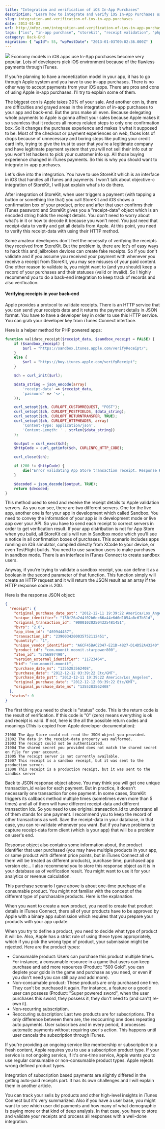 ```yaml
---
title: "Integration and verification of iOS In-App Purchases"
description: "Learn how to integrate and verify iOS In-App Purchases using StoreKit, including server-side receipt validation with PHP to prevent fraud and manage different product types."
slug: integration-and-verification-of-ios-in-app-purchases
date: 2013-01-03
url: http://mfyz.com/integration-and-verification-of-ios-in-app-purchases/
tags: ["ios", "in-app purchase", "storekit", "receipt validation", "php"]
category: Back-End
migration: { "wpId": 55, "wpPostDate": "2013-01-03T09:02:36.000Z" }
---
```


![](/images/archive/en/2020/05/in-app-purchases_e7nqtz.png?fit=177%2C196&ssl=1) Economy models in iOS apps use In-App purchases become very popular. Lots of developers pick iOS environment because of the flawless payments through iTunes.

If you're planning to have a monetization model in your app, it has to go through Apple system and you have to use in-app purchases. There is no other way to accept payments from your iOS apps. There are pros and cons of using Apple in-app purchases. I'll try to explain some of them.

The biggest con is Apple takes 30% of your sale. And another con is, there are difficulties and grayed areas in the integration of in-app purchases to your app and back-end. But the pros make all even. Because delegating whole payments to Apple is gonna affect your sales because Apple makes it so seamless that it reduces all money related steps to only one confirmation box. So it changes the purchase experience and makes it what it supposed to be. Most of the checkout or payment experiences on web, faces lots of drops because of unnecessary and boring steps like putting your credit card info, trying to give the trust to user that you're a legitimate company and have legitimate payment system that you will not sell their info out or you won't let hackers to pick your customer info up. All those buying experience changed in iTunes payments. So this is why you should want to integrate in-app purchases.

Let's dive into the integration. You have to use StoreKit which is an interface in iOS that handles all iTunes and payments. I won't talk about objective-c integration of StoreKit, I will just explain what's to do there.

After integration of StoreKit, when user triggers a payment (with tapping a button or something like that) you call StoreKit and iOS shows a confirmation box of your product, price and after that user confirms their iTunes password and StoreKit gives you a "receipt-data" object which is an encoded string holds the receipt details. You don't need to worry about what's in it or how to decode it because you won't need. You just need that receipt-data to verify and get all details from Apple. At this point, you need to verify this receipt-data with using their HTTP method.

Some amateur developers don't feel the necessity of verifying the receipts they received from StoreKit. But the problem is, there are lot's of easy ways to hack this and jailbroken devices can create fake receipts. So if you don't validate and if you assume you received your payment with whenever you receive a receipt from StoreKit, you may see misuses of your paid content. One other reason to validate is, you might want to (and you should) keep a record of your purchases and their statuses (valid or invalid). So I highly recommend you to do a back-end integration to keep track of records and also verification.

#### Verifying receipts in your back-end

Apple provides a protocol to validate receipts. There is an HTTP service that you can send your receipts data and it returns the payment details in JSON format. You have to have a developer key in order to use this HTTP service. You can grab your developer key from iTunes Connect interface.

Here is a helper method for PHP powered apps:

```php
function validate_receipt($receipt_data, $sandbox_receipt = FALSE) {
	if ($sandbox_receipt) {
		$url = "https://sandbox.itunes.apple.com/verifyReceipt/";
	}
	else {
		$url = "https://buy.itunes.apple.com/verifyReceipt";
	}

	$ch = curl_init($url);

	$data_string = json_encode(array(
		'receipt-data' => $receipt_data,
		'password' => '<>',
	));

	curl_setopt($ch, CURLOPT_CUSTOMREQUEST, "POST");
	curl_setopt($ch, CURLOPT_POSTFIELDS, $data_string);
	curl_setopt($ch, CURLOPT_RETURNTRANSFER, TRUE);
	curl_setopt($ch, CURLOPT_HTTPHEADER, array(
		'Content-Type: application/json',
		'Content-Length: ' . strlen($data_string))
	);

	$output = curl_exec($ch);
	$httpCode = curl_getinfo($ch, CURLINFO_HTTP_CODE);

	curl_close($ch);

	if (200 != $httpCode) {
		die("Error validating App Store transaction receipt. Response HTTP code $httpCode");
	}

	$decoded = json_decode($output, TRUE);
	return $decoded;
}
```

This method used to send and receive the receipt details to Apple validation servers. As you can see, there are two different servers. One for the live app, another one is for your app in development which called Sandbox. You need to convey the information of your app is in development mode or live app over your API. So you have to send each receipt to correct servers in order to get verification result. If your app distribution is not for App Store when you build, all StoreKit calls will run in Sandbox mode which you'll see a notice in all confirmation boxes of purchases. This scenario includes apps running on iOS simulator, compiled directly from XCode to your device, or even TestFlight builds. You need to use sandbox users to make purchases in sandbox mode. There is an interface in iTunes Connect to create sandbox users.

Anyway, if you're trying to validate a sandbox receipt, you can define it as a boolean in the second parameter of that function. This function simply will create an HTTP request and it will return the JSON result as an array if the HTTP response code is 200.

Here is the response JSON object:

```json
{
  "receipt": {
    "original_purchase_date_pst": "2012-12-11 19:39:22 America/Los_Angeles",
    "unique_identifier": "130f26a2d4f02b6ec66a44e6d0d1054a0c67b31d",
    "original_transaction_id": "900010202504325481451",
    "bvrs": "2.0",
    "app_item_id": "469944437",
    "transaction_id": "2390034200035752112451",
    "quantity": "1",
    "unique_vendor_identifier": "A6CF45BAC2347-E21D-4827-D14D52A43240",
    "product_id": "com.moonit.moonit.starpower800",
    "item_id": "5756897490",
    "version_external_identifier": "11723464",
    "bid": "com.moonit.moonit",
    "purchase_date_ms": "1355283562408",
    "purchase_date": "2012-12-12 03:39:22 Etc/GMT",
    "purchase_date_pst": "2012-12-11 19:39:22 America/Los_Angeles",
    "original_purchase_date": "2012-12-12 03:39:22 Etc/GMT",
    "original_purchase_date_ms": "1355283562408"
  },
  "status": 0
}
```

The first thing you need to check is "status" code. This is the return code is the result of verification. If this code is "0" (zero) means everything is ok and receipt is valid. If not, here is the all the possible return codes and meanings (This is copied from Apple developer documentation):

```
21000 The App Store could not read the JSON object you provided.
21002 The data in the receipt-data property was malformed.
21003 The receipt could not be authenticated.
21004 The shared secret you provided does not match the shared secret on file for your account.
21005 The receipt server is not currently available.
21007 This receipt is a sandbox receipt, but it was sent to the production server.
21008 This receipt is a production receipt, but it was sent to the sandbox server
```

Back to JSON response object above. You may think you will get one unique transaction_id value for each payment. But in practice, it doesn't necessarily one transaction for one payment. In some cases, StoreKit triggers its callback method multiple times (sometimes even more than 5 times) and all of them will have different receipt-data and different transaction ids. So you need to use original_transaction_id to understand all of them stands for one payment. I recommend you to keep the record of other transactions as well. Save the receipt-data in your database, in that case, you can re-validate whenever you want. But if you have problems to capture receipt-data form client (which is your app) that will be a problem on user's end.

Response object also contains some information about, the product identifier that user purchased (you may have multiple products in your app, or same product with different price points, but in iTunes Connect all of them will be treated as different products), purchase time, purchased app version etc... I also recommend you to store this response object as it is in your database as of verification result. You might want to use it for your analytics or revenue calculation.

This purchase scenario I gave above is about one-time purchase of a consumable product. You might not familiar with the concept of the different type of purchasable products. Here is the explanation.

When you want to create a new product, you need to create that product details in iTunes Connect, there all of your products have to be approved by Apple with a binary app submission which requires that you prepare your products with your app update.

When you try to define a product, you need to decide what type of product it will be. Also, Apple has a strict rule of using these types appropriately, which if you pick the wrong type of product, your submission might be rejected. Here are the product types:

- Consumable product: Users can purchase this product multiple times. For instance, a consumable resource in a game that users can keep purchase and add more resources (Product: "500 Gold", you can deplete your golds in the game and purchase as you need, or even if you don't need you can still pay and add more).
- Non-consumable product: These products are only purchased one time. They can't be purchased it again. For instance, a feature or a goodie user can possess (Product: "Super powered sword", when the user purchases this sword, they possess it, they don't need to (and can't) re-own it).
- Non-recurring subscription.
- Reoccuring subscription: Last two products are for subscriptions. The only difference between them are, the reoccurring one does repeating auto payments. User subscribes and in every period, it processes automatic payments without requiring user's action. This happens until user cancels the subscription through iTunes.

If you're providing an ongoing service like membership or subscription to a fresh content, Apple requires you to use a subscription product type. If your service is not ongoing service, if it's one-time service, Apple wants you to use regular consumable or non-consumable product types. Apple rejects wrong defined product types.

Integration of subscription based payments are slightly differed in the getting auto-paid receipts part. It has its own challenges and I will explain them in another article.

You can track your sells by products and other high-level insights in iTunes Connect but it's very summarized. Also if you have a user base, you might want to see which user did payments and how many of what demographic is paying more or that kind of deep analysis. In that case, you have to store and validate your receipts and process all responses with a well-done integration.
